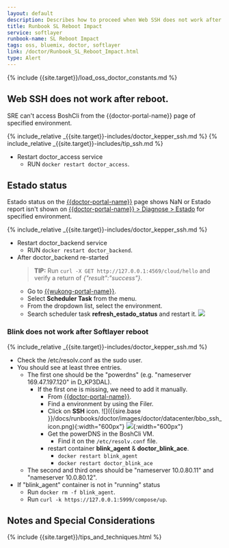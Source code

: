 ```yaml
---
layout: default
description: Describes how to proceed when Web SSH does not work after reboot for SL Reboot Impact
title: Runbook SL Reboot Impact
service: softlayer
runbook-name: SL Reboot Impact
tags: oss, bluemix, doctor, softlayer
link: /doctor/Runbook_SL_Reboot_Impact.html
type: Alert
---
```

{% include {{site.target}}/load_oss_doctor_constants.md %}

## Web SSH does not work after reboot.

SRE can't access BoshCli from the {{doctor-portal-name}} page of specified environment.

{% include_relative _{{site.target}}-includes/doctor_kepper_ssh.md %}
{% include_relative _{{site.target}}-includes/tip_ssh.md %}

* Restart doctor_access service
  - RUN `docker restart doctor_access`.

## Estado status

Estado status on the [{{doctor-portal-name}}]({{doctor-portal-link}}) page shows NaN or Estado report isn't shown on [{{doctor-portal-name}} > Diagnose > Estado]({{doctor-portal-link}}/#/selfhealing/estado) for specified environment.

{% include_relative _{{site.target}}-includes/doctor_kepper_ssh.md %}

* Restart doctor_backend service
  - RUN `docker restart doctor_backend`.
* After doctor_backend re-started
  > **TIP:** Run `curl -X GET http://127.0.0.1:4569/cloud/hello` and verify a return of  _{"result":"success"}_.
  - Go to [{{wukong-portal-name}}]({{wukong-portal-link}}).
  - Select **Scheduler Task** from the menu.
  - From the dropdown list, select the environment.
  - Search scheduler task **refresh_estado_status** and restart it.
  ![]({{site.baseurl}}/docs/runbooks/doctor/images/wukong/scheduler_task/restart_task.png)

### Blink does not work after Softlayer reboot

{% include_relative _{{site.target}}-includes/doctor_kepper_ssh.md %}

* Check the /etc/resolv.conf as the sudo user.
* You should see at least three entries.
  - The first one should be the "powerdns" (e.g. "nameserver 169.47.197.120" in D_KP3DAL).
    - If the first one is missing, we need to add it manually.
      - From [{{doctor-portal-name}}]({{doctor-portal-link}}).
      - Find a environment by using the Filer.
      - Click on **SSH** icon.
      ![]({{sire.base
        }}/docs/runbooks/doctor/images/doctor/datacenter/bbo_ssh_icon.png){:width="600px"}
      ![]({{site.baseurl}}/docs/runbooks/doctor/images/doctor/datacenter/bbo_How_to_determine_if_you_have_logged_in_successfully.png){:width="600px"}
      - Get the powerDNS in the BoshCli VM.
        * Find it on the `/etc/resolv.conf` file.
      - restart container **blink_agent** & **doctor_blink_ace**.
        * `docker restart blink_agent`
        * `docker restart doctor_blink_ace`  
  - The second and third ones should be "nameserver 10.0.80.11" and "nameserver 10.0.80.12".
* If "blink_agent" container is not in "running" status
  - Run `docker rm -f blink_agent`.
  - Run `curl -k https://127.0.0.1:5999/compose/up`.


## Notes and Special Considerations

{% include {{site.target}}/tips_and_techniques.html %}
